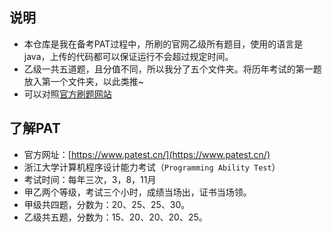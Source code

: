 ## 说明

- 本仓库是我在备考PAT过程中，所刷的官网乙级所有题目，使用的语言是java，上传的代码都可以保证运行不会超过规定时间。
- 乙级一共五道题，且分值不同，所以我分了五个文件夹。将历年考试的第一题放入第一个文件夹，以此类推~
- 可以对照[官方刷题网站](https://pintia.cn/problem-sets?tab=0)

## 了解PAT
- 官方网址：[https://www.patest.cn/](https://www.patest.cn/)
- 浙江大学计算机程序设计能力考试（`Programming Ability Test`）
- 考试时间：每年三次，3，8，11月
- 甲乙两个等级，考试三个小时，成绩当场出，证书当场领。
- 甲级共四题，分数为：20、25、25、30。
- 乙级共五题，分数为：15、20、20、20、25。



